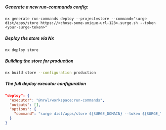 ##### Generate a new run-commands config:

```shell
nx generate run-commands deploy --project=store --command="surge dist/apps/store https://<chose-some-unique-url-123>.surge.sh --token <your-surge-token>"
```

##### Deploy the store via Nx

```shell
nx deploy store
```

##### Building the store for production

```bash
nx build store --configuration production
```

##### The full deploy executor configuration

```json
"deploy": {
  "executor": "@nrwl/workspace:run-commands",
  "outputs": [],
  "options": {
    "command": "surge dist/apps/store ${SURGE_DOMAIN} --token ${SURGE_TOKEN}"
  }
}
```
